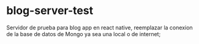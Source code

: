 # blog-server-test

Servidor de prueba para blog app en react native, reemplazar la conexion de la base de datos de Mongo ya sea una local o de internet;
